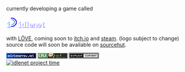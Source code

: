 <p>currently developing a game called</p>

<p><img src="./inet.png" alt="idlenet"/></p>

<p>
with <a href="https://love2d.org">LÖVE</a>, coming soon to <a href="https://vfjekgd.itch.io/">itch.io</a> and <a href="https://store.steampowered.com/search/?developer=vfjekgd">steam</a>. (logo subject to change)
<br/>source code will soon be available on <a href="https://sr.ht">sourcehut</a>.
</p>

<p>
<a href="https://onlytomorrow.net"><img src="./tmrw.png" alt="onlytomorrow"/></a>
<a href="https://store.steampowered.com/app/1328500/"><img src="./chj.png" alt="jack"/></a>
<img src="./expl.png" alt="explicit game"/>
<br/>
<a href="https://wakatime.com/@aa4cac32-f3f2-4e47-a996-3e0f9b79f45d">
<img src="https://wakatime.com/badge/user/aa4cac32-f3f2-4e47-a996-3e0f9b79f45d/project/f52b8dbe-1874-4a1a-a161-2db0af5a561d.svg" alt="idlenet project time">
</a>
</p>

